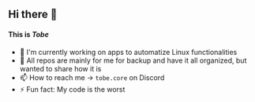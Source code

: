 ## Hi there 👋
#### This is *Tobe*
- 🔭 I'm currently working on apps to automatize Linux functionalities
- 🌱 All repos are mainly for me for backup and have it all organized, but wanted to share how it is
- 📫 How to reach me -> ```tobe.core``` on Discord
- ⚡ Fun fact: My code is the worst

<!--
**tobe-core/tobe-core** is a ✨ _special_ ✨ repository because its `README.md` (this file) appears on your GitHub profile.

Here are some ideas to get you started:

- 🔭 I’m currently working on ...
- 🌱 I’m currently learning ...
- 👯 I’m looking to collaborate on ...
- 🤔 I’m looking for help with ...
- 💬 Ask me about ...
- 📫 How to reach me: ...
- 😄 Pronouns: ...
- ⚡ Fun fact: ...
-->
